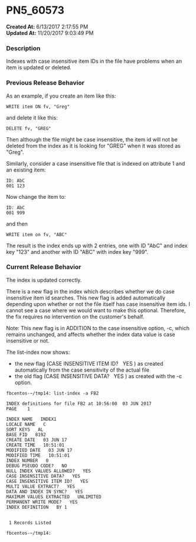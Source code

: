 # PN5_60573

**Created At:** 6/13/2017 2:17:55 PM  
**Updated At:** 11/20/2017 9:03:49 PM  


### Description

Indexes with case insensitive item IDs in the file have problems when an item is updated or deleted.



### Previous Release Behavior

As an example, if you create an item like this:

```
WRITE item ON fv, "Greg"
```

and delete it like this:

```
DELETE fv, "GREG"
```

Then although the file might be case insensitive, the item id will not be deleted from the index as it is looking for "GREG" when it was stored as "Greg".

Similarly, consider a case insensitive file that is indexed on attribute 1 and an existing item:

```
ID: AbC
001 123
```

Now change the item to:

```
ID: AbC
001 999
```

and then

```
WRITE item on fv, "ABC"
```

The result is the index ends up with 2 entries, one with ID "AbC" and index key "123" and another with ID "ABC" with index key "999".



### Current Release Behavior

The index is updated correctly.

There is a new flag in the index which describes whether we do case insensitive item id searches. This new flag is added automatically depending upon whether or not the file itself has case insensitive item ids. I cannot see a case where we would want to make this optional. Therefore, the fix requires no intervention on the customer's behalf.

Note: This new flag is in ADDITION to the case insensitive option, -c, which remains unchanged, and affects whether the index data value is case insensitive or not.

The list-index now shows:

- the new flag (CASE INSENSITIVE ITEM ID?   YES ) as created automatically from the case sensitivity of the actual file
- the old flag (CASE INSENSITIVE DATA?   YES ) as created with the -c option.


```
fbcentos-~/tmp14: list-index -a FB2

INDEX definitions for file FB2 at 10:56:00  03 JUN 2017                                         PAGE    1

INDEX NAME   INDEX1                                                                                       
LOCALE NAME   C                                                                                           
SORT KEYS   AL                                                                                            
BASE FID   8192                                                                                           
CREATE DATE   03 JUN 17                                                                                   
CREATE TIME   10:51:01                                                                                    
MODIFIED DATE   03 JUN 17                                                                                 
MODIFIED TIME   10:51:01                                                                                  
INDEX NUMBER   0                                                                                          
DEBUG PSEUDO CODE?   NO                                                                                   
NULL INDEX VALUES ALLOWED?   YES                                                                          
CASE INSENSITIVE DATA?   YES                                                                              
CASE INSENSITIVE ITEM ID?   YES                                                                           
MULTI VALUE EXTRACT?   YES                                                                                
DATA AND INDEX IN SYNC?   YES                                                                             
MAXIMUM VALUES EXTRACTED   UNLIMITED                                                                      
PERMANENT WRITE MODE?   YES                                                                               
INDEX DEFINITION   BY 1                                                                                   


 1 Records Listed 

fbcentos-~/tmp14: 
```

### 

